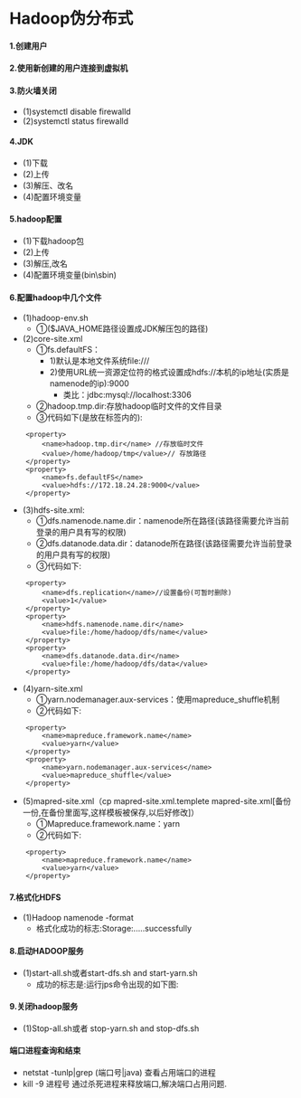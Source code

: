 ﻿# Hadoop伪分布式
#### 1.创建用户
#### 2.使用新创建的用户连接到虚拟机
#### 3.防火墙关闭 
- (1)systemctl disable firewalld 
- (2)systemctl status firewalld
#### 4.JDK
- (1)下载
- (2)上传
- (3)解压、改名
- (4)配置环境变量
#### 5.hadoop配置
- (1)下载hadoop包
- (2)上传
- (3)解压,改名
- (4)配置环境变量(bin\sbin)
#### 6.配置hadoop中几个文件
- (1)hadoop-env.sh 
	- ①($JAVA_HOME路径设置成JDK解压包的路径)
- (2)core-site.xml
	- ①fs.defaultFS：
		- 1)默认是本地文件系统file:///
		- 2)使用URL统一资源定位符的格式设置成hdfs://本机的ip地址(实质是namenode的ip):9000
			- 类比：jdbc:mysql://localhost:3306
	- ②hadoop.tmp.dir:存放hadoop临时文件的文件目录
	- ③代码如下(是放在<configuration>标签内的):

```
	<property>  
        <name>hadoop.tmp.dir</name> //存放临时文件 
        <value>/home/hadoop/tmp</value>// 存放路径
    </property>  
    <property>  
        <name>fs.defaultFS</name>  
        <value>hdfs://172.18.24.28:9000</value>  
    </property>
```

- (3)hdfs-site.xml:
	- ①dfs.namenode.name.dir：namenode所在路径(该路径需要允许当前登录的用户具有写的权限)
	- ②dfs.datanode.data.dir：datanode所在路径(该路径需要允许当前登录的用户具有写的权限)
	- ③代码如下:
	
```
	<property>    
        <name>dfs.replication</name>//设置备份(可暂时删除)    
        <value>1</value>    
    </property>    
    <property>    
        <name>hdfs.namenode.name.dir</name>    
        <value>file:/home/hadoop/dfs/name</value>    
    </property>    
    <property>    
        <name>dfs.datanode.data.dir</name>    
        <value>file:/home/hadoop/dfs/data</value>    
    </property>
```

- (4)yarn-site.xml
	- ①yarn.nodemanager.aux-services：使用mapreduce_shuffle机制
	- ②代码如下:

```
	<property>  
		<name>mapreduce.framework.name</name>  
		<value>yarn</value>  
	</property>  
	<property>  
		<name>yarn.nodemanager.aux-services</name>  
		<value>mapreduce_shuffle</value>  
	</property>
```

- (5)mapred-site.xml（cp mapred-site.xml.templete mapred-site.xml[备份一份,在备份里面写,这样模板被保存,以后好修改]）
	- ①Mapreduce.framework.name：yarn
	- ②代码如下:
	
```
	<property>
		<name>mapreduce.framework.name</name>
		<value>yarn</value>
	</property>
```
 
#### 7.格式化HDFS
- (1)Hadoop  namenode  -format
	- 格式化成功的标志:Storage:.....successfully 
#### 8.启动HADOOP服务
- (1)start-all.sh或者start-dfs.sh and start-yarn.sh
	- 成功的标志是:运行jps命令出现的如下图:

#### 9.关闭hadoop服务
- (1)Stop-all.sh或者 stop-yarn.sh and stop-dfs.sh

#### 端口进程查询和结束
- netstat -tunlp|grep (端口号|java) 查看占用端口的进程
- kill -9 进程号 通过杀死进程来释放端口,解决端口占用问题.